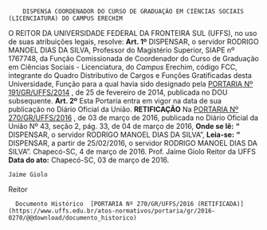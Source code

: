         DISPENSA COORDENADOR DO CURSO DE GRADUAÇÃO EM CIÊNCIAS SOCIAIS (LICENCIATURA) DO CAMPUS ERECHIM  

 O REITOR DA UNIVERSIDADE FEDERAL DA FRONTEIRA SUL (UFFS), no uso de suas atribuições legais, resolve:   **Art. 1º** DISPENSAR, o servidor RODRIGO MANOEL DIAS DA SILVA, Professor do Magistério Superior, SIAPE nº 1767748, da Função Comissionada de Coordenador do Curso de Graduação em Ciências Sociais - Licenciatura, do *Campus* Erechim, código FCC, integrante do Quadro Distributivo de Cargos e Funções Gratificadas desta Universidade, Função para a qual havia sido designado pela [PORTARIA Nº 191/GR/UFFS/2014](https://www.uffs.edu.br/atos-normativos/portaria/gr/2014-0191)  , de 25 de fevereiro de 2014, publicada no DOU subsequente.   **Art. 2º** Esta Portaria entra em vigor na data de sua publicação no Diário Oficial da União.   **RETIFICAÇÃO**    Na [PORTARIA Nº 270/GR/UFFS/2016](https://www.uffs.edu.br/atos-normativos/portaria/gr/2016-0270)  , de 03 de março de 2016, publicada no Diário Oficial da União Nº 43, seção 2, pág. 33, de 04 de março de 2016,   **Onde se lê:**  **“** DISPENSAR, o servidor RODRIGO MANOEL DIAS DA SILVA”,   **Leia-se:**  **“** DISPENSAR, a partir de 25/02/2016, o servidor RODRIGO MANOEL DIAS DA SILVA”.   Chapecó-SC, 4 de março de 2016.   Prof. Jaime Giolo Reitor da UFFS    **Data do ato:** Chapecó-SC, 03 de março de 2016.   
 

    Jaime Giolo   
 Reitor 

      Documento Histórico  [PORTARIA Nº 270/GR/UFFS/2016 (RETIFICADA)](https://www.uffs.edu.br/atos-normativos/portaria/gr/2016-0270/@@download/documento_historico)     
      